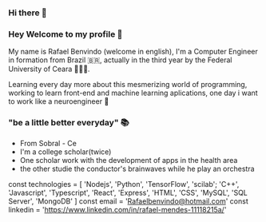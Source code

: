 ### Hi there 👋

### Hey Welcome to my profile 👋

My name is Rafael Benvindo (welcome in english), I'm a Computer Engineer in formation from Brazil 🇧🇷, actually in the third year by the Federal University of Ceara  👨🏽‍💻.

Learning every day more  about this mesmerizing world of programming, working  to learn front-end and machine learning aplications, one day i want to work like a neuroengineer 🧠

### "be a little better everyday" 📚

- From Sobral - Ce
- I'm a college scholar(twice)
- One scholar work with the development of apps in the health area
- the other studie the conductor's brainwaves while he play an orchestra 


const technologies = [
'Nodejs',
'Python',
'TensorFlow',
'scilab';
'C++',
'Javascript',
'Typescript',
'React',
'Express',
'HTML',
'CSS',
'MySQL',
'SQL Server',
'MongoDB'
]
const email = 'Rafaelbenvindo@hotmail.com'
const linkedin = 'https://www.linkedin.com/in/rafael-mendes-11118215a/'
